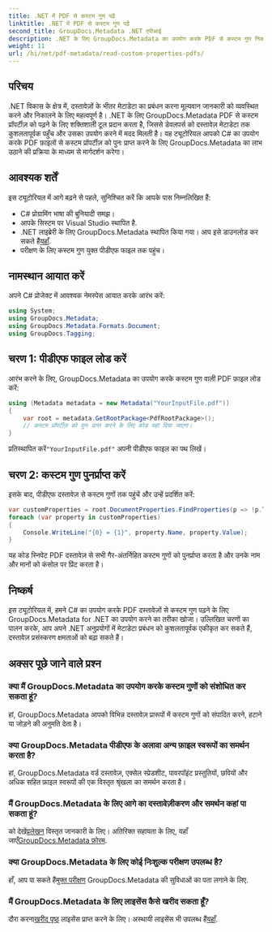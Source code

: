 ```yaml
---
title: .NET में PDF से कस्टम गुण पढ़ें
linktitle: .NET में PDF से कस्टम गुण पढ़ें
second_title: GroupDocs.Metadata .NET एपीआई
description: .NET के लिए GroupDocs.Metadata का उपयोग करके PDF से कस्टम गुण निकालने का तरीका जानें। C# के साथ दस्तावेज़ मेटाडेटा प्रबंधन में गोता लगाएँ।
weight: 11
url: /hi/net/pdf-metadata/read-custom-properties-pdfs/
---
```

## परिचय
.NET विकास के क्षेत्र में, दस्तावेज़ों के भीतर मेटाडेटा का प्रबंधन करना मूल्यवान जानकारी को व्यवस्थित करने और निकालने के लिए महत्वपूर्ण है। .NET के लिए GroupDocs.Metadata PDF से कस्टम प्रॉपर्टीज़ को पढ़ने के लिए शक्तिशाली टूल प्रदान करता है, जिससे डेवलपर्स को दस्तावेज़ मेटाडेटा तक कुशलतापूर्वक पहुँच और उसका उपयोग करने में मदद मिलती है। यह ट्यूटोरियल आपको C# का उपयोग करके PDF फ़ाइलों से कस्टम प्रॉपर्टीज़ को पुनः प्राप्त करने के लिए GroupDocs.Metadata का लाभ उठाने की प्रक्रिया के माध्यम से मार्गदर्शन करेगा।
## आवश्यक शर्तें
इस ट्यूटोरियल में आगे बढ़ने से पहले, सुनिश्चित करें कि आपके पास निम्नलिखित हैं:
- C# प्रोग्रामिंग भाषा की बुनियादी समझ।
- आपके सिस्टम पर Visual Studio स्थापित है.
- .NET लाइब्रेरी के लिए GroupDocs.Metadata स्थापित किया गया। आप इसे डाउनलोड कर सकते हैं[यहाँ](https://releases.groupdocs.com/metadata/net/).
- परीक्षण के लिए कस्टम गुण युक्त पीडीएफ फाइल तक पहुंच।

## नामस्थान आयात करें
अपने C# प्रोजेक्ट में आवश्यक नेमस्पेस आयात करके आरंभ करें:
```csharp
using System;
using GroupDocs.Metadata;
using GroupDocs.Metadata.Formats.Document;
using GroupDocs.Tagging;
```
## चरण 1: पीडीएफ फाइल लोड करें
आरंभ करने के लिए, GroupDocs.Metadata का उपयोग करके कस्टम गुण वाली PDF फ़ाइल लोड करें:
```csharp
using (Metadata metadata = new Metadata("YourInputFile.pdf"))
{
    var root = metadata.GetRootPackage<PdfRootPackage>();
    // कस्टम प्रॉपर्टीज़ को पुनः प्राप्त करने के लिए कोड यहां दिया जाएगा।
}
```
 प्रतिस्थापित करें`"YourInputFile.pdf"` अपनी पीडीएफ फाइल का पथ लिखें।
## चरण 2: कस्टम गुण पुनर्प्राप्त करें
इसके बाद, पीडीएफ दस्तावेज़ से कस्टम गुणों तक पहुंचें और उन्हें प्रदर्शित करें:
```csharp
var customProperties = root.DocumentProperties.FindProperties(p => !p.Tags.Contains(Tags.Document.BuiltIn));
foreach (var property in customProperties)
{
    Console.WriteLine("{0} = {1}", property.Name, property.Value);
}
```
यह कोड स्निपेट PDF दस्तावेज़ से सभी गैर-अंतर्निहित कस्टम गुणों को पुनर्प्राप्त करता है और उनके नाम और मानों को कंसोल पर प्रिंट करता है।

## निष्कर्ष
इस ट्यूटोरियल में, हमने C# का उपयोग करके PDF दस्तावेज़ों से कस्टम गुण पढ़ने के लिए GroupDocs.Metadata for .NET का उपयोग करने का तरीका खोजा। उल्लिखित चरणों का पालन करके, आप अपने .NET अनुप्रयोगों में मेटाडेटा प्रबंधन को कुशलतापूर्वक एकीकृत कर सकते हैं, दस्तावेज़ प्रसंस्करण क्षमताओं को बढ़ा सकते हैं।

## अक्सर पूछे जाने वाले प्रश्न
### क्या मैं GroupDocs.Metadata का उपयोग करके कस्टम गुणों को संशोधित कर सकता हूं?
हां, GroupDocs.Metadata आपको विभिन्न दस्तावेज़ प्रारूपों में कस्टम गुणों को संपादित करने, हटाने या जोड़ने की अनुमति देता है।
### क्या GroupDocs.Metadata पीडीएफ के अलावा अन्य फ़ाइल स्वरूपों का समर्थन करता है?
हां, GroupDocs.Metadata वर्ड दस्तावेज़, एक्सेल स्प्रेडशीट, पावरपॉइंट प्रस्तुतियों, छवियों और अधिक सहित फ़ाइल स्वरूपों की एक विस्तृत श्रृंखला का समर्थन करता है।
### मैं GroupDocs.Metadata के लिए आगे का दस्तावेज़ीकरण और समर्थन कहां पा सकता हूं?
 को देखें[प्रलेखन](https://tutorials.groupdocs.com/metadata/net/) विस्तृत जानकारी के लिए। अतिरिक्त सहायता के लिए, यहाँ जाएँ[GroupDocs.Metadata फ़ोरम](https://forum.groupdocs.com/c/metadata/14).
### क्या GroupDocs.Metadata के लिए कोई निःशुल्क परीक्षण उपलब्ध है?
 हाँ, आप पा सकते हैं[मुफ्त परीक्षण](https://releases.groupdocs.com/) GroupDocs.Metadata की सुविधाओं का पता लगाने के लिए.
### मैं GroupDocs.Metadata के लिए लाइसेंस कैसे खरीद सकता हूँ?
 दौरा करना[खरीद पृष्ठ](https://purchase.groupdocs.com/buy) लाइसेंस प्राप्त करने के लिए। अस्थायी लाइसेंस भी उपलब्ध हैं[यहाँ](https://purchase.groupdocs.com/temporary-license/).